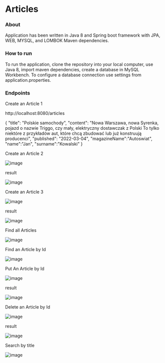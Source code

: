 # Articles

### About
Application has been written in Java 8 and Spring boot framework with JPA, WEB, MYSQL, and LOMBOK Maven dependencies.
 
### How to run 
To run the application, clone the repository into your local computer, use Java 8, import maven dependencies, create a database in MySQL Workbench. To configure a database connection use settings from application.properties.

 
### Endpoints
 
Create an Article 1

http://localhost:8080/articles

{
"title": "Polskie samochody",
"content": "Nowa Warszawa, nowa Syrenka, pojazd o nazwie Triggo, czy mały, elektryczny dostawczak z Polski To tylko niektóre z przykładów aut, które chcą zbudować lub już konstruują producenci",
"published": "2022-03-04",
"magazineName":"Autoswiat",
"name":"Jan",
"surname":"Kowalski"
}    

Create an Article 2

![image](https://user-images.githubusercontent.com/80157748/189674563-064094c9-b7a0-4dbb-a701-693e815012de.png)

result

![image](https://user-images.githubusercontent.com/80157748/189674747-abaf94ab-b6c1-4d6e-a972-c253a23e6321.png)

Create an Article 3

![image](https://user-images.githubusercontent.com/80157748/189675038-721f5019-963c-4dfa-bdfe-72ddac30f90a.png)

result

![image](https://user-images.githubusercontent.com/80157748/189675100-5f40f47a-5647-4922-83fe-2141a20acd77.png)

Find all Articles

![image](https://user-images.githubusercontent.com/80157748/189675498-df9ac1f5-80ec-44a4-84e3-3d840bd69214.png)

Find an Article by Id

![image](https://user-images.githubusercontent.com/80157748/189675723-d925d4b4-4fa9-4d5a-98b0-123772f38abe.png)

Put An Article by Id

![image](https://user-images.githubusercontent.com/80157748/189676014-ee4aa59e-2ae5-45f0-a974-7f5afe2bcda3.png)

result

![image](https://user-images.githubusercontent.com/80157748/189676097-5bb62388-3ed7-4d05-80b0-0b7f2c52c6ee.png)

Delete an Article by Id

![image](https://user-images.githubusercontent.com/80157748/189676224-2cda819c-f3ab-48bd-be5b-e8a23c03f301.png)

result

![image](https://user-images.githubusercontent.com/80157748/189676286-98364c34-3c42-451a-ac6c-705d7a9bac0e.png)

Search by title

![image](https://user-images.githubusercontent.com/80157748/189978951-d202cfdd-a583-4c2f-b252-8e87bc03b872.png)


